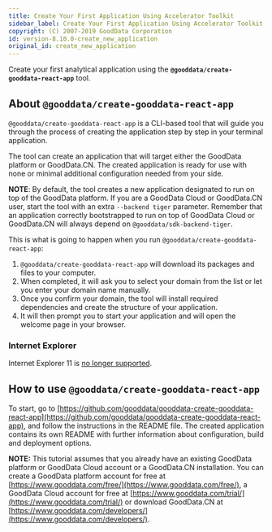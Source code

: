 ```yaml
---
title: Create Your First Application Using Accelerator Toolkit
sidebar_label: Create Your First Application Using Accelerator Toolkit
copyright: (C) 2007-2019 GoodData Corporation
id: version-8.10.0-create_new_application
original_id: create_new_application
---
```


Create your first analytical application using the **`@gooddata/create-gooddata-react-app`** tool.

## About `@gooddata/create-gooddata-react-app`

`@gooddata/create-gooddata-react-app` is a CLI-based tool that will guide you through the process of creating the application
step by step in your terminal application.

The tool can create an application that will target either the GoodData platform or GoodData.CN.
The created application is ready for use with none or minimal additional configuration needed from your side.

**NOTE**: By default, the tool creates a new application designated to run on top of the GoodData platform. If you are a
GoodData Cloud or GoodData.CN user, start the tool with an extra `--backend tiger` parameter. Remember that an application correctly
bootstrapped to run on top of GoodData Cloud or GoodData.CN will always depend on `@gooddata/sdk-backend-tiger`.

This is what is going to happen when you run `@gooddata/create-gooddata-react-app`:

1. `@gooddata/create-gooddata-react-app` will download its packages and files to your computer.
2. When completed, it will ask you to select your domain from the list or let you enter your domain name manually.
3. Once you confirm your domain, the tool will install required dependencies and create the structure of your application.
4. It will then prompt you to start your application and will open the welcome page in your browser.

### Internet Explorer
Internet Explorer 11 is [no longer supported](https://help.gooddata.com/pages/viewpage.action?pageId=86775029).

## How to use `@gooddata/create-gooddata-react-app`

To start, go to [https://github.com/gooddata/gooddata-create-gooddata-react-app](https://github.com/gooddata/gooddata-create-gooddata-react-app), and follow the instructions in the README file.
The created application contains its own README with further information about configuration, build and deployment options.

**NOTE:** This tutorial assumes that you already have an existing GoodData platform or GoodData Cloud account or a GoodData.CN installation.
You can create a GoodData platform account for free at [https://www.gooddata.com/free/](https://www.gooddata.com/free/), a GoodData Cloud account for free at [https://www.gooddata.com/trial/](https://www.gooddata.com/trial/) or download
GoodData.CN at [https://www.gooddata.com/developers/](https://www.gooddata.com/developers/).
